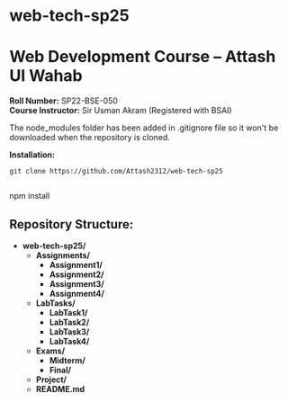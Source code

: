 # web-tech-sp25

# Web Development Course – Attash Ul Wahab

**Roll Number:** SP22-BSE-050  
**Course Instructor:** Sir Usman Akram 
(Registered with BSAI)

The node_modules folder has been added in .gitignore file so it won't be downloaded when the repository is cloned.

**Installation:** 
```
git clone https://github.com/Attash2312/web-tech-sp25


```
npm install


## Repository Structure:

- **web-tech-sp25/**
  - **Assignments/**
    - **Assignment1/**
    - **Assignment2/**
    - **Assignment3/**
    - **Assignment4/**
  - **LabTasks/**
    - **LabTask1/**
    - **LabTask2/**
    - **LabTask3/**
    - **LabTask4/**
  - **Exams/**
    - **Midterm/**
    - **Final/**
  - **Project/**
  - **README.md**